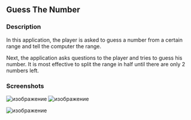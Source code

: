 ## Guess The Number 

### Description

In this application, the player is asked to guess a number from a certain range and tell the computer the range.

Next, the application asks questions to the player and tries to guess his number. It is most effective to split the range in half until there are only 2 numbers left.


### Screenshots

![изображение](https://github.com/mrglaster/ISU-HW-MobileDev/assets/50916604/b07031c4-67cb-451a-8adb-83eaee48a0b2)     ![изображение](https://github.com/mrglaster/ISU-HW-MobileDev/assets/50916604/1c9a0afd-1a43-4b5a-a222-8329eca8b28c)

![изображение](https://github.com/mrglaster/ISU-HW-MobileDev/assets/50916604/498f10fa-3e67-42f0-a2d8-555797b44e27)
